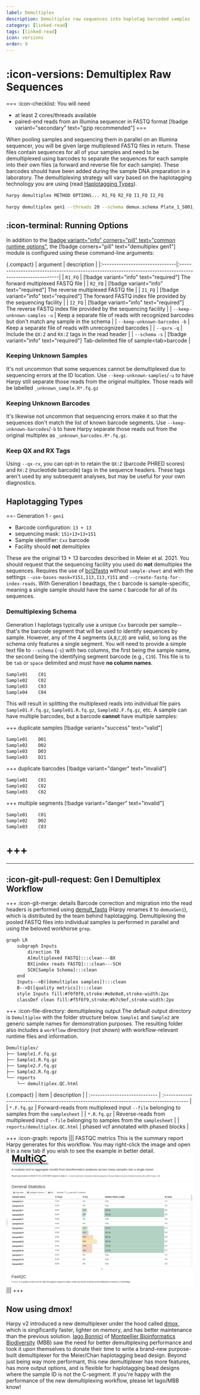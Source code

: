 ```yaml
---
label: Demultiplex
description: Demultiplex raw sequences into haplotag barcoded samples
category: [linked-read]
tags: [linked-read]
icon: versions
order: 9
---
```


# :icon-versions: Demultiplex Raw Sequences

===  :icon-checklist: You will need
- at least 2 cores/threads available
- paired-end reads from an Illumina sequencer in FASTQ format [!badge variant="secondary" text="gzip recommended"]
===

When pooling samples and sequencing them in parallel on an Illumina sequencer, you will be given large multiplexed FASTQ
files in return. These files contain sequences for all of your samples and need to be demultiplexed using barcodes to 
separate the sequences for each sample into their own files (a forward and reverse file for each sample). These barcodes
should have been added during the sample DNA preparation in a laboratory. The demultiplexing strategy will vary based on the
haplotagging technology you are using (read [Haplotagging Types](#haplotagging-types)).

```bash usage
harpy demultiplex METHOD OPTIONS... R1_FQ R2_FQ I1_FQ I2_FQ
```
```bash example using wildcards
harpy demultiplex gen1 --threads 20 --schema demux.schema Plate_1_S001_R*.fastq.gz Plate_1_S001_I*.fastq.gz
```
## :icon-terminal: Running Options
In addition to the [!badge variant="info" corners="pill" text="common runtime options"](/common_options.md), the [!badge corners="pill" text="demultiplex gen1"] module is configured using these command-line arguments:

{.compact}
| argument                       | description                                                                                              |
|:-------------------------------|:---------------------------------------------------------------------------------------------------------|
| `R1_FQ`                        | [!badge variant="info" text="required"] The forward multiplexed FASTQ file                               |
| `R2_FQ`                        | [!badge variant="info" text="required"] The reverse multiplexed FASTQ file                               |
| `I1_FQ`                        | [!badge variant="info" text="required"] The forward FASTQ index file provided by the sequencing facility |
| `I2_FQ`                        | [!badge variant="info" text="required"] The reverse FASTQ index file provided by the sequencing facility |
| `--keep-unknown-samples` `-u`  | Keep a separate file of reads with recognized barcodes but don't match any sample in the schema          |
| `--keep-unknown-barcodes` `-b` | Keep a separate file of reads with unrecognized barcodes                                                 |
| `--qxrx` `-q`                  | Include the `QX:Z` and `RX:Z` tags in the read header                                                    |
| `--schema` `-s`                | [!badge variant="info" text="required"] Tab-delimited file of sample\<tab\>barcode                       |

### Keeping Unknown Samples
It's not uncommon that some sequences cannot be demultiplexed due to sequencing errors at the ID location. Use `--keep-unknown-samples`/`-u` to
have Harpy still separate those reads from the original multiplex. Those reads will be labelled `_unknown_sample.R*.fq.gz` 

### Keeping Unknown Barcodes
It's likewise not uncommon that sequencing errors make it so that the sequences don't match the list of known barcode segments. Use
`--keep-unknown-barcodes`/`-b` to have Harpy separate those reads out from the original multiplex as `_unknown_barcodes.R*.fq.gz`.

### Keep QX and RX Tags
Using `--qx-rx`, you can opt-in to retain the `QX:Z` (barcode PHRED scores) and `RX:Z` (nucleotide barcode)
tags in the sequence headers. These tags aren't used by any subsequent analyses, but may be useful for your own diagnostics. 

## Haplotagging Types
==- Generation 1 - `gen1`
- Barcode configuration: `13 + 13`
- sequencing mask: `151+13+13+151`
- Sample identifier: `Cxx` barcode
- Facility should **not** demultiplex

These are the original 13 + 13 barcodes described in Meier et al. 2021. You should request that the sequencing facility you used
do **not** demultiplex the sequences. Requires the use of [bcl2fastq](https://support.illumina.com/sequencing/sequencing_software/bcl2fastq-conversion-software.html) without `sample-sheet` and with the settings
`--use-bases-mask=Y151,I13,I13,Y151` and `--create-fastq-for-index-reads`. With Generation I beadtags, the `C` barcode is sample-specific,
meaning a single sample should have the same `C` barcode for all of its sequences.

### Demultiplexing Schema
Generation I haplotags typically use a unique `Cxx` barcode per sample-- that's the barcode segment
that will be used to identify sequences by sample. However, any of the 4 segments (`A`,`B`,`C`,`D`) are valid, so long as the schema only features a single segment.
You will need to provide a simple text file to `--schema` (`-s`) with two columns, the first being the sample name, the second being
the identifying segment barcode (e.g., `C19`). This file is to be `tab` or `space` delimited and must have **no column names**.
``` example sample sheet
Sample01    C01
Sample02    C02
Sample03    C03
Sample04    C04
```
This will result in splitting the multiplexed reads into individual file pairs `Sample01.F.fq.gz`, `Sample01.R.fq.gz`, `Sample02.F.fq.gz`, etc.
A sample can have multiple barcodes, but a barcode **cannot** have multiple samples:

+++ duplicate samples [!badge variant="success" text="valid"]
```
Sample01    D01
Sample02    D02
Sample03    D03
Sample03    D21
```

+++ duplicate barcodes [!badge variant="danger" text="invalid"]
```
Sample01    C01
Sample02    C02
Sample03    C02
```
+++  multiple segments [!badge variant="danger" text="invalid"]
```
Sample01    C01
Sample02    D02
Sample03    C03
```
+++
===


---
## :icon-git-pull-request: Gen I Demultiplex Workflow
+++ :icon-git-merge: details
Barcode correction and migration into the read headers is performed using [demult_fastq](https://github.com/evolgenomics/haplotagging/blob/master/demult_fastq.cpp)
(Harpy renames it to `demuxGen1`), which is distributed by the team behind haplotagging. Demultiplexing the pooled FASTQ files into
individual samples is performed in parallel and using the beloved workhorse `grep`.

```mermaid
graph LR
    subgraph Inputs
        direction TB
        A[multiplexed FASTQ]:::clean---BX
        BX[index reads FASTQ]:::clean---SCH
        SCH[Sample Schema]:::clean
    end
    Inputs-->B([demultiplex samples]):::clean
    B-->D([quality metrics]):::clean
    style Inputs fill:#f0f0f0,stroke:#e8e8e8,stroke-width:2px
    classDef clean fill:#f5f6f9,stroke:#b7c9ef,stroke-width:2px
```

+++ :icon-file-directory: demultiplexing output
The default output directory is `Demultiplex` with the folder structure below. `Sample1` and `Sample2` are
generic sample names for demonstration purposes. The resulting folder also includes a `workflow` directory
(not shown) with workflow-relevant runtime files and information.
```
Demultiplex/
├── Sample1.F.fq.gz
├── Sample1.R.fq.gz
├── Sample2.F.fq.gz
├── Sample2.R.fq.gz
└── reports
    └── demultiplex.QC.html
```
{.compact}
| item                          | description                                                                               |
| :---------------------------- | :---------------------------------------------------------------------------------------- |
| `*.F.fq.gz`                   | Forward-reads from multiplexed input `--file` belonging to samples from the `samplesheet` |
| `*.R.fq.gz`                   | Reverse-reads from multiplexed input `--file` belonging to samples from the `samplesheet` |
| `reports/demultiplex.QC.html` | phased vcf annotated with phased blocks                                                   |

+++ :icon-graph: reports
||| FASTQC metrics
This is the summary report Harpy generates for this workflow. You may right-click
the image and open it in a new tab if you wish to see the example in better detail.
![reports/demultiplex.QC.html](/static/report_demux.png)
|||
+++

## Now using dmox!
Harpy v2 introduced a new demultiplexer under the hood called [dmox](https://gitlab.mbb.cnrs.fr/ibonnici/dmox), which is singificantly faster,
lighter on memory, and has better maintenance than the previous solution. [Iago Bonnici](https://isem-evolution.fr/en/membre/bonnici/) of 
[Montpellier Bioinformatics Biodiversity](https://isem-evolution.fr/en/plateau/montpellier-bioinformatics-biodiversity-facility/) 
(MBB) saw the need for better demultiplexing performance and took it upon themselves to donate their time to write a brand-new
purpose-built demultiplexer for the Meier/Chan haplotagging bead design. Beyond just being way more performant, this new
demultiplexer has more features, has more output options, and is flexible for haplotagging bead designs where the sample
ID is not the C-segment. If you're happy with the performance of the new demultiplexing workflow, please let Iago/MBB know!
